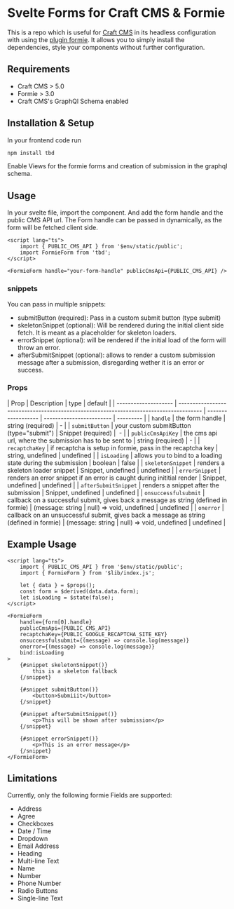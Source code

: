 # Svelte Forms for Craft CMS & Formie

This is a repo which is useful for [Craft CMS](https://craftcms.com/) in its headless configuration with using the [plugin formie](https://verbb.io/craft-plugins/formie/features).
It allows you to simply install the dependencies, style your components without further configuration.

## Requirements

- Craft CMS > 5.0
- Formie > 3.0
- Craft CMS's GraphQl Schema enabled

## Installation & Setup

In your frontend code run

```sh
npm install tbd
```

Enable Views for the formie forms and creation of submission in the graphql schema.

## Usage

In your svelte file, import the component. And add the form handle and the public CMS API url. The Form handle can be passed in dynamically, as the form will be fetched client side.

```svelte
<script lang="ts">
	import { PUBLIC_CMS_API } from '$env/static/public';
	import FormieForm from 'tbd';
</script>

<FormieForm handle="your-form-handle" publicCmsApi={PUBLIC_CMS_API} />
```

### snippets

You can pass in multiple snippets:

- submitButton (required): Pass in a custom submit button (type submit)
- skeletonSnippet (optional): Will be rendered during the initial client side fetch. It is meant as a placeholder for skeleton loaders.
- errorSnippet (optional): will be rendered if the initial load of the form will throw an error.
- afterSubmitSnippet (optional): allows to render a custom submission message after a submission, disregarding wether it is an error or success.

### Props

| Prop                 | Description                                                                            | type               | default                  |
| -------------------- | -------------------------------------------------------------------------------------- | ------------------ | ------------------------ | --------- |
| `handle`             | the form handle                                                                        | string (required)  | -                        |
| `submitButton`       | your custom submitButton (type="submit")                                               | Snippet (required) |  -                       |
| `publicCmsApiKey`    | the cms api url, where the submission has to be sent to                                | string (required)  | -                        |
| `recaptchaKey`       | if recaptcha is setup in formie, pass in the recaptcha key                             | string, undefined  | undefined                |
| `isLoading`          | allows you to bind to a loading state during the submission                            | boolean            | false                    |
| `skeletonSnippet`    | renders a skeleton loader snippet                                                      | Snippet, undefined | undefined                |
| `errorSnippet`       | renders an error snippet if an error is caught during inititial render                 | Snippet, undefined | undefined                |
| `afterSubmitSnippet` | renders a snippet after the submission                                                 | Snippet, undefined | undefined                |
| `onsuccessfulsubmit` | callback on a successful submit, gives back a message as string (defined in formie)    | (message: string   | null) => void, undefined | undefined |
| `onerror`            | callback on an unsuccessful submit, gives back a message as string (defined in formie) | (message: string   | null) => void, undefined | undefined |

## Example Usage

```svelte
<script lang="ts">
	import { PUBLIC_CMS_API } from '$env/static/public';
	import { FormieForm } from '$lib/index.js';

	let { data } = $props();
	const form = $derived(data.data.form);
	let isLoading = $state(false);
</script>

<FormieForm
	handle={form[0].handle}
	publicCmsApi={PUBLIC_CMS_API}
	recaptchaKey={PUBLIC_GOOGLE_RECAPTCHA_SITE_KEY}
	onsuccessfulsubmit={(message) => console.log(message)}
	onerror={(message) => console.log(message)}
	bind:isLoading
>
	{#snippet skeletonSnippet()}
		this is a skeleton fallback
	{/snippet}

	{#snippet submitButton()}
		<button>Submiiit</button>
	{/snippet}

	{#snippet afterSubmitSnippet()}
		<p>This will be shown after submission</p>
	{/snippet}

	{#snippet errorSnippet()}
		<p>This is an error message</p>
	{/snippet}
</FormieForm>
```

## Limitations

Currently, only the following formie Fields are supported:

- Address
- Agree
- Checkboxes
- Date / Time
- Dropdown
- Email Address
- Heading
- Multi-line Text
- Name
- Number
- Phone Number
- Radio Buttons
- Single-line Text
